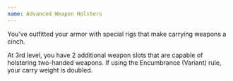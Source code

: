 ```yaml
---
name: Advanced Weapon Holsters
---
```

You've outfitted your armor with special rigs that make carrying weapons a cinch.

At 3rd level, you have 2 additional weapon slots that are capable of holstering two-handed weapons.
If using the Encumbrance (Variant) rule, your carry weight is doubled.
